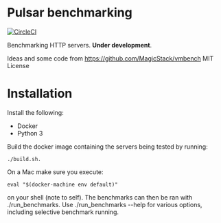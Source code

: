 # Pulsar benchmarking

[![CircleCI](https://circleci.com/gh/quantmind/pulsar-bench.svg?style=svg)](https://circleci.com/gh/quantmind/pulsar-bench)


Benchmarking HTTP servers. **Under development**.

Ideas and some code from https://github.com/MagicStack/vmbench MIT License


# Installation

Install the following:

* Docker
* Python 3

Build the docker image containing the servers being tested by running:
```
./build.sh.
```
On a Mac make sure you execute:
```
eval "$(docker-machine env default)"
```
on your shell (note to self).
The benchmarks can then be ran with ./run_benchmarks. Use ./run_benchmarks --help for various options, including selective benchmark running.
